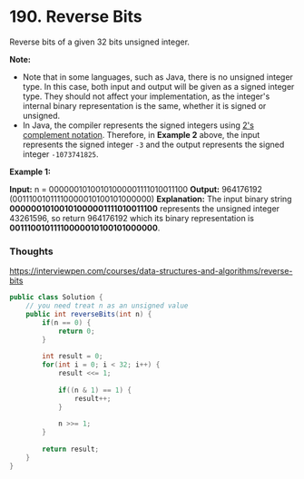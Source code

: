 # 190. Reverse Bits

Reverse bits of a given 32 bits unsigned integer.

**Note:**

- Note that in some languages, such as Java, there is no unsigned integer type. In this case, both input and output will be given as a signed integer type. They should not affect your implementation, as the integer's internal binary representation is the same, whether it is signed or unsigned.
- In Java, the compiler represents the signed integers using [2's complement notation](https://en.wikipedia.org/wiki/Two%27s_complement). Therefore, in **Example 2** above, the input represents the signed integer `-3` and the output represents the signed integer `-1073741825`.

**Example 1:**

**Input:** n = 00000010100101000001111010011100
**Output:**    964176192 (00111001011110000010100101000000)
**Explanation:** The input binary string **00000010100101000001111010011100** represents the unsigned integer 43261596, so return 964176192 which its binary representation is **00111001011110000010100101000000**.


### Thoughts



https://interviewpen.com/courses/data-structures-and-algorithms/reverse-bits

```java
public class Solution {
    // you need treat n as an unsigned value
    public int reverseBits(int n) {
        if(n == 0) {
            return 0;
        }
        
        int result = 0;
        for(int i = 0; i < 32; i++) {
            result <<= 1;
            
            if((n & 1) == 1) {
                result++;
            }
            
            n >>= 1;
        }
        
        return result;
    }
}
```

